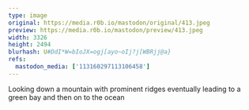 ```yaml
---
type: image
original: https://media.r0b.io/mastodon/original/413.jpeg
preview: https://media.r0b.io/mastodon/preview/413.jpeg
width: 3326
height: 2494
blurhash: U#DdI*W=bIoJX=ogj[ayo~oIj?j[WBRjj@a}
refs:
  mastodon_media: ['113160297113106458']
---
```


Looking down a mountain with prominent ridges eventually leading to a green bay and then on to the ocean 
